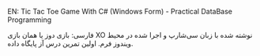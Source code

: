 EN:
Tic Tac Toe Game With C# (Windows Form) - Practical DataBase Programming

فارسی:
بازی دوز یا همان بازی XO نوشته شده با زبان سی‌شارپ و اجرا شده در محیط ویندوز فرم.
اولین تمرین درس آز پایگاه داده.
